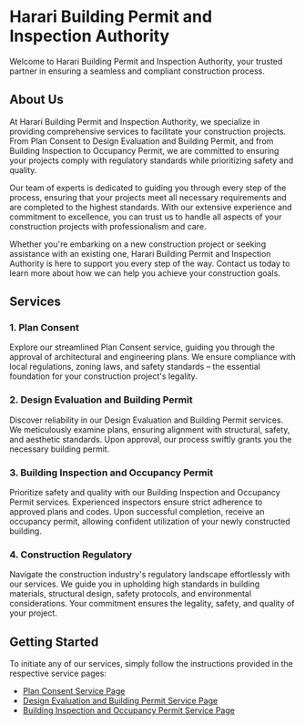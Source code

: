 # Harari Building Permit and Inspection Authority

Welcome to Harari Building Permit and Inspection Authority, your trusted partner in ensuring a seamless and compliant construction process.

## About Us

At Harari Building Permit and Inspection Authority, we specialize in providing comprehensive services to facilitate your construction projects. From Plan Consent to Design Evaluation and Building Permit, and from Building Inspection to Occupancy Permit, we are committed to ensuring your projects comply with regulatory standards while prioritizing safety and quality.

Our team of experts is dedicated to guiding you through every step of the process, ensuring that your projects meet all necessary requirements and are completed to the highest standards. With our extensive experience and commitment to excellence, you can trust us to handle all aspects of your construction projects with professionalism and care.

Whether you're embarking on a new construction project or seeking assistance with an existing one, Harari Building Permit and Inspection Authority is here to support you every step of the way. Contact us today to learn more about how we can help you achieve your construction goals.


## Services

### 1. Plan Consent

Explore our streamlined Plan Consent service, guiding you through the approval of architectural and engineering plans. We ensure compliance with local regulations, zoning laws, and safety standards – the essential foundation for your construction project's legality.

### 2. Design Evaluation and Building Permit

Discover reliability in our Design Evaluation and Building Permit services. We meticulously examine plans, ensuring alignment with structural, safety, and aesthetic standards. Upon approval, our process swiftly grants you the necessary building permit.

### 3. Building Inspection and Occupancy Permit

Prioritize safety and quality with our Building Inspection and Occupancy Permit services. Experienced inspectors ensure strict adherence to approved plans and codes. Upon successful completion, receive an occupancy permit, allowing confident utilization of your newly constructed building.

### 4. Construction Regulatory

Navigate the construction industry's regulatory landscape effortlessly with our services. We guide you in upholding high standards in building materials, structural design, safety protocols, and environmental considerations. Your commitment ensures the legality, safety, and quality of your project.

## Getting Started

To initiate any of our services, simply follow the instructions provided in the respective service pages:

- [Plan Consent Service Page](https://www.hararibpia.com/plan-consent)
- [Design Evaluation and Building Permit Service Page](https://www.hararibpia.com/design-eval)
- [Building Inspection and Occupancy Permit Service Page](https://www.hararibpia.com/building-ins)

